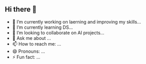 ## Hi there 👋

- 🔭 I’m currently working on laerning and improving my skills...
- 🌱 I’m currently learning DS...
- 👯 I’m looking to collaborate on AI projects...
- 💬 Ask me about ...
- 📫 How to reach me: ...
- 😄 Pronouns: ...
- ⚡ Fun fact: ...

